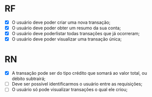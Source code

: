 # RF

- [x] O usuário deve poder criar uma nova transação;
- [x] O usuário deve poder obter um resumo da sua conta;
- [x] O usuário deve poderlistar todas transações que já ocorreram;
- [x] O usuário deve poder visualizar uma transação única;

# RN

- [x] A transação pode ser do tipo crédito que somará ao valor total, ou débito subtrairá;
- [ ] Deve ser possível identificarmos o usuário entre as requisições;
- [ ] O usuário só pode visualizar transações o qual ele criou;